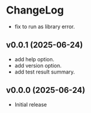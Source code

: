 # ChangeLog

 * fix to run as library error.

## v0.0.1 (2025-06-24)

 * add help option.
 * add version option.
 * add test result summary.

## v0.0.0 (2025-06-24)

 * Initial release